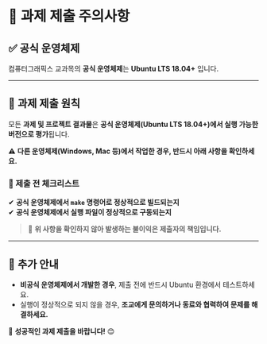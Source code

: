 # 🚨 과제 제출 주의사항  

## ✅ 공식 운영체제  
컴퓨터그래픽스 교과목의 **공식 운영체제**는 **Ubuntu LTS 18.04+** 입니다.  

---

## 📜 과제 제출 원칙  
모든 **과제 및 프로젝트 결과물**은 **공식 운영체제(Ubuntu LTS 18.04+)에서 실행 가능한 버전으로 평가**됩니다.  

⚠️ **다른 운영체제(Windows, Mac 등)에서 작업한 경우, 반드시 아래 사항을 확인하세요.**  

### 📌 제출 전 체크리스트  
✔ **공식 운영체제에서 `make` 명령어로 정상적으로 빌드되는지**  
✔ **공식 운영체제에서 실행 파일이 정상적으로 구동되는지**  

> 🚨 **위 사항을 확인하지 않아 발생하는 불이익은 제출자의 책임입니다.**  

---

## 📢 추가 안내  
- **비공식 운영체제에서 개발한 경우**, 제출 전에 반드시 Ubuntu 환경에서 테스트하세요.  
- 실행이 정상적으로 되지 않을 경우, **조교에게 문의하거나 동료와 협력하여 문제를 해결하세요.**  

🚀 **성공적인 과제 제출을 바랍니다!** 😊  

